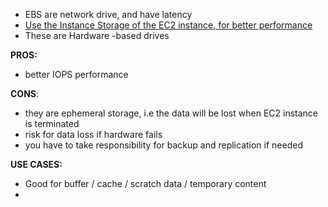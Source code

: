 
- EBS are network drive, and have latency
- <u> Use the Instance Storage of the EC2 instance, for better performance</u>
- These are Hardware -based drives

**PROS:**
- better IOPS performance

**CONS**:
- they are ephemeral storage, i.e the data will be lost when EC2 instance is terminated
- risk for data loss if hardware fails
- you have to take responsibility for backup and replication if needed

**USE CASES:**
- Good for buffer / cache / scratch data / temporary content
- 
